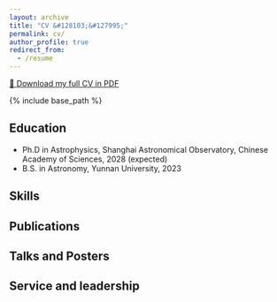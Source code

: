 ```yaml
---
layout: archive
title: "CV &#128103;&#127995;"
permalink: cv/
author_profile: true
redirect_from:
  - /resume
---
```

<a href="../files/CV-Sihong Wu.pdf" target="_blank" rel="noopener noreferrer">&#128196; Download my full CV in PDF</a>

{% include base_path %}
<h2>Education</h2>
<ul>
<li>Ph.D in Astrophysics, Shanghai Astronomical Observatory, Chinese Academy of Sciences, 2028 (expected)</li>
<li>B.S. in Astronomy, Yunnan University, 2023</li>
</ul>

  
<h2>Skills</h2>
<ul>
  
</ul>

  
<h2>Publications</h2>
<ul>
  
</ul>


<h2>Talks and Posters</h2>
<ul>
  
</ul>


<h2>Service and leadership</h2>
<ul>
  
</ul>
